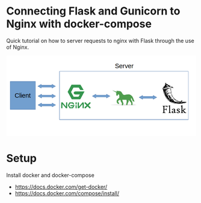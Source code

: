 Connecting Flask and Gunicorn to Nginx with docker-compose
==========================================================

Quick tutorial on how to server requests to nginx with Flask through the use of Nginx.

![overview](graphic.png)

Setup
=====

Install docker and docker-compose

- https://docs.docker.com/get-docker/
- https://docs.docker.com/compose/install/
